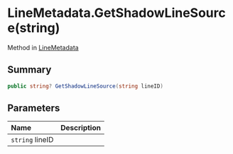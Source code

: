 # LineMetadata.GetShadowLineSource(string)

Method in [LineMetadata](/docs/api/csharp/yarn.unity.linemetadata.md)

## Summary



```csharp
public string? GetShadowLineSource(string lineID)
```

## Parameters

|Name|Description|
|:---|:---|
|`string` lineID||

